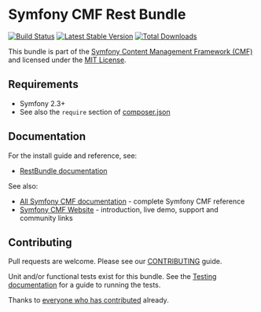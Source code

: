 # Symfony CMF Rest Bundle

[![Build Status](https://travis-ci.org/symfony-cmf/RestBundle.svg?branch=master)](https://travis-ci.org/symfony-cmf/RestBundle)
[![Latest Stable Version](https://poser.pugx.org/symfony-cmf/rest-bundle/version.png)](https://packagist.org/packages/symfony-cmf/rest-bundle)
[![Total Downloads](https://poser.pugx.org/symfony-cmf/rest-bundle/d/total.png)](https://packagist.org/packages/symfony-cmf/rest-bundle)

This bundle is part of the [Symfony Content Management Framework (CMF)](http://cmf.symfony.com/)
and licensed under the [MIT License](LICENSE).


## Requirements

* Symfony 2.3+
* See also the `require` section of [composer.json](composer.json)


## Documentation

For the install guide and reference, see:

* [RestBundle documentation](http://symfony.com/doc/master/cmf/bundles/rest/index.html)

See also:

* [All Symfony CMF documentation](http://symfony.com/doc/master/cmf/index.html) - complete Symfony CMF reference
* [Symfony CMF Website](http://cmf.symfony.com/) - introduction, live demo, support and community links


## Contributing

Pull requests are welcome. Please see our
[CONTRIBUTING](https://github.com/symfony-cmf/symfony-cmf/blob/master/CONTRIBUTING.md)
guide.

Unit and/or functional tests exist for this bundle. See the
[Testing documentation](http://symfony.com/doc/master/cmf/components/testing.html)
for a guide to running the tests.

Thanks to
[everyone who has contributed](https://github.com/symfony-cmf/RestBundle/contributors) already.
